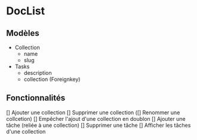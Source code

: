 # DocList

## Modèles

- Collection
    - name
    - slug
- Tasks
    - description
    - collection (Foreignkey)

## Fonctionnalités
[] Ajouter une collection 
[] Supprimer une collection 
([] Renommer une collcetion) 
[] Empêcher l'ajout d'une collection en doublon 
[] Ajouter une tâche (reliée à une collection) 
[] Supprimer une tâche 
[] Afficher les tâches d'une collection 